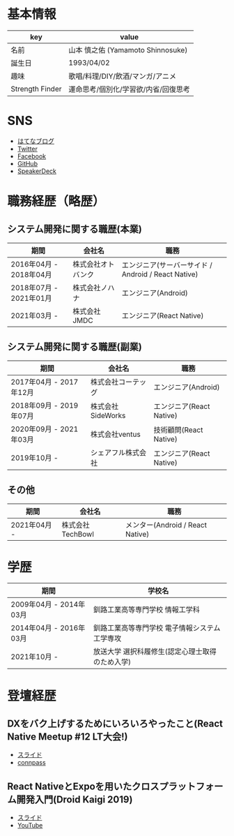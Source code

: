 # 基本情報

| key | value |
| --- | --- |
| 名前 | 山本 慎之佑 (Yamamoto Shinnosuke) |
| 誕生日 | 1993/04/02 |
| 趣味 | 歌唱/料理/DIY/飲酒/マンガ/アニメ |
| Strength Finder | 運命思考/個別化/学習欲/内省/回復思考 |

# SNS

- [はてなブログ](http://mrtry.hatenablog.jp/)
- [Twitter](https://twitter.com/mrtry_)
- [Facebook](https://www.facebook.com/symmt9302)
- [GitHub](https://github.com/mrtry)
- [SpeakerDeck](https://speakerdeck.com/mrtry)


# 職務経歴（略歴）

## システム開発に関する職歴(本業)

| 期間 | 会社名 | 職務 |
| --- | --- | --- |
| 2016年04月 - 2018年04月 | 株式会社オトバンク | エンジニア(サーバーサイド / Android / React Native) |
| 2018年07月 - 2021年01月 | 株式会社ノハナ | エンジニア(Android) |
| 2021年03月 - | 株式会社JMDC | エンジニア(React Native) |

## システム開発に関する職歴(副業)

| 期間 | 会社名 | 職務 |
| --- | --- | --- |
| 2017年04月 - 2017年12月 | 株式会社コーテッグ | エンジニア(Android) |
| 2018年09月 - 2019年07月 | 株式会社SideWorks | エンジニア(React Native) |
| 2020年09月 - 2021年03月 | 株式会社ventus | 技術顧問(React Native) |
| 2019年10月 - | シェアフル株式会社 | エンジニア(React Native)  |


## その他

| 期間 | 会社名 | 職務 |
| --- | --- | --- |
| 2021年04月 - | 株式会社TechBowl | メンター(Android / React Native)  |

# 学歴

| 期間 | 学校名 |
| --- | --- |
| 2009年04月 - 2014年03月 | 釧路工業高等専門学校 情報工学科 |
| 2014年04月 - 2016年03月 | 釧路工業高等専門学校 電子情報システム工学専攻 |
| 2021年10月 -  | 放送大学 選択科履修生(認定心理士取得のため入学) |


# 登壇経歴

## DXをバク上げするためにいろいろやったこと(React Native Meetup #12 LT大会!)
- [スライド](https://speakerdeck.com/mrtry/improving-the-development-environment-for-react-native)
- [connpass](https://react-native-meetup.connpass.com/event/210587/)

## React NativeとExpoを用いたクロスプラットフォーム開発入門(Droid Kaigi 2019)
- [スライド](https://speakerdeck.com/mrtry/react-nativetoexpowoyong-itakurosupuratutohuomukai-fa-ru-men)
- [YouTube](https://www.youtube.com/watch?v=Mp0-Avyi8Ec)
